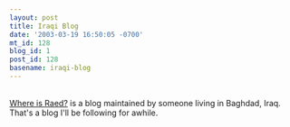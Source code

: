 ```yaml
---
layout: post
title: Iraqi Blog
date: '2003-03-19 16:50:05 -0700'
mt_id: 128
blog_id: 1
post_id: 128
basename: iraqi-blog
---
```

<br /><a href="http://dear_raed.blogspot.com/">Where is Raed?</a> is a blog maintained by someone living in Baghdad, Iraq. That's a blog I'll be following for awhile.<br /><br /><br />
